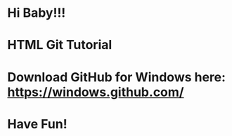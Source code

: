 Hi Baby!!!
====
HTML Git Tutorial
====
Download GitHub for Windows here: https://windows.github.com/
====
Have Fun!
====
